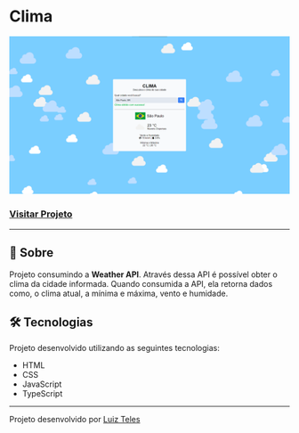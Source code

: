 # Clima

![Imagem do projeto](./public/demonstracao.png)

### [Visitar Projeto](https://clima-luiz2k.vercel.app/)

---

## 📝 Sobre
Projeto consumindo a **Weather API**. Através dessa API é possível obter o clima da cidade informada. Quando consumida a API, ela retorna dados como, o clima atual, a mínima e máxima, vento e humidade.

## 🛠️ Tecnologias
Projeto desenvolvido utilizando as seguintes tecnologias:
- HTML
- CSS
- JavaScript
- TypeScript

---

Projeto desenvolvido por [Luiz Teles](#)
